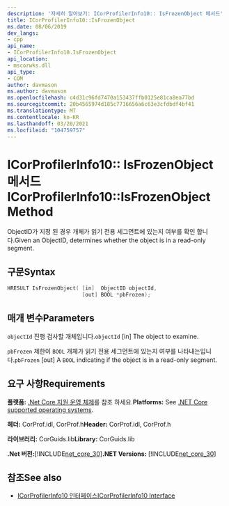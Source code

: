 ```yaml
---
description: '자세히 알아보기: ICorProfilerInfo10:: IsFrozenObject 메서드'
title: ICorProfilerInfo10::IsFrozenObject
ms.date: 08/06/2019
dev_langs:
- cpp
api_name:
- ICorProfilerInfo10.IsFrozenObject
api_location:
- mscorwks.dll
api_type:
- COM
author: davmason
ms.author: davmason
ms.openlocfilehash: c4d31c96fd7470a153437ffb0125e81ca8ea77bd
ms.sourcegitcommit: 20b4565974d185c7716656a6c63e3cfdbdf4bf41
ms.translationtype: MT
ms.contentlocale: ko-KR
ms.lasthandoff: 03/20/2021
ms.locfileid: "104759757"
---
```

# <a name="icorprofilerinfo10isfrozenobject-method"></a><span data-ttu-id="de0c1-103">ICorProfilerInfo10:: IsFrozenObject 메서드</span><span class="sxs-lookup"><span data-stu-id="de0c1-103">ICorProfilerInfo10::IsFrozenObject Method</span></span>

<span data-ttu-id="de0c1-104">ObjectID가 지정 된 경우 개체가 읽기 전용 세그먼트에 있는지 여부를 확인 합니다.</span><span class="sxs-lookup"><span data-stu-id="de0c1-104">Given an ObjectID, determines whether the object is in a read-only segment.</span></span>

## <a name="syntax"></a><span data-ttu-id="de0c1-105">구문</span><span class="sxs-lookup"><span data-stu-id="de0c1-105">Syntax</span></span>

```cpp
HRESULT IsFrozenObject( [in]  ObjectID objectId,
                        [out] BOOL *pbFrozen);
```

## <a name="parameters"></a><span data-ttu-id="de0c1-106">매개 변수</span><span class="sxs-lookup"><span data-stu-id="de0c1-106">Parameters</span></span>

<span data-ttu-id="de0c1-107">`objectId` 진행 검사할 개체입니다.</span><span class="sxs-lookup"><span data-stu-id="de0c1-107">`objectId` [in] The object to examine.</span></span>

<span data-ttu-id="de0c1-108">`pbFrozen` 제한이 `BOOL` 개체가 읽기 전용 세그먼트에 있는지 여부를 나타내는입니다.</span><span class="sxs-lookup"><span data-stu-id="de0c1-108">`pbFrozen` [out] A `BOOL` indicating if the object is in a read-only segment.</span></span>

## <a name="requirements"></a><span data-ttu-id="de0c1-109">요구 사항</span><span class="sxs-lookup"><span data-stu-id="de0c1-109">Requirements</span></span>

<span data-ttu-id="de0c1-110">**플랫폼:** [.Net Core 지원 운영 체제](../../../core/install/windows.md?pivots=os-windows)를 참조 하세요.</span><span class="sxs-lookup"><span data-stu-id="de0c1-110">**Platforms:** See [.NET Core supported operating systems](../../../core/install/windows.md?pivots=os-windows).</span></span>

<span data-ttu-id="de0c1-111">**헤더:** CorProf.idl, CorProf.h</span><span class="sxs-lookup"><span data-stu-id="de0c1-111">**Header:** CorProf.idl, CorProf.h</span></span>

<span data-ttu-id="de0c1-112">**라이브러리:** CorGuids.lib</span><span class="sxs-lookup"><span data-stu-id="de0c1-112">**Library:** CorGuids.lib</span></span>

<span data-ttu-id="de0c1-113">**.Net 버전:**[!INCLUDE[net_core_30](../../../../includes/net-core-30-md.md)]</span><span class="sxs-lookup"><span data-stu-id="de0c1-113">**.NET Versions:** [!INCLUDE[net_core_30](../../../../includes/net-core-30-md.md)]</span></span>

## <a name="see-also"></a><span data-ttu-id="de0c1-114">참조</span><span class="sxs-lookup"><span data-stu-id="de0c1-114">See also</span></span>

- [<span data-ttu-id="de0c1-115">ICorProfilerInfo10 인터페이스</span><span class="sxs-lookup"><span data-stu-id="de0c1-115">ICorProfilerInfo10 Interface</span></span>](icorprofilerinfo10-interface.md)
